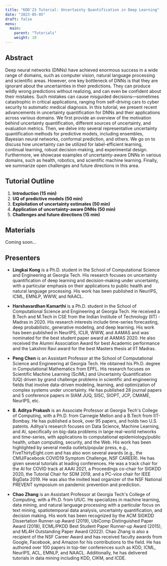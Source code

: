 ```yaml
---
title: "KDD'23 Tutorial: Uncertainty Quantification in Deep Learning"
date: "2023-05-05"
draft: false
menu:
  main:
    parent: "Tutorials"
    weight: 10
---
```


## Abstract

Deep neural networks (DNNs) have achieved enormous success in a wide range of domains, such as computer vision, natural language processing and scientific areas. However, one key bottleneck of DNNs is that they are ignorant about the uncertainties in their predictions. They can produce wildly wrong predictions without realizing, and can even be confident about their mistakes. Such mistakes can cause misguided decisions—sometimes catastrophic in critical applications, ranging from self-driving cars to cyber security to automatic medical diagnosis. In this tutorial, we present recent advancements in uncertainty quantification for DNNs and their applications across various domains. We first provide an overview of the motivation behind uncertainty quantification, different sources of uncertainty, and evaluation metrics. Then, we  delve into several representative uncertainty quantification methods for predictive models, including ensembles, Bayesian neural networks, conformal prediction, and others. We go on to discuss how uncertainty can be utilized for label-efficient learning, continual learning, robust decision-making, and experimental design. Furthermore, we showcase examples of uncertainty-aware DNNs in various domains, such as health, robotics, and scientific machine learning. Finally, we summarize open challenges and future directions in this area. 


## Tutorial Outline

1. **Introduction (15 min)**
2. **UQ of predictive models (50 min)**
3. **Exploitation of uncertainty estimates (50 min)**
4. **Application of uncertainty-aware DNNs (50 min)**
5. **Challenges and future directions (15 min)**

## Materials
Coming soon...


## Presenters

- **Lingkai Kong** is a Ph.D. student in the School of Computational Science and Engineering at Georgia Tech. His research focuses on uncertainty quantification of deep learning and decision-making under uncertainty, with a particular emphasis on their applications to public health and natural language processing. His work has been published in NeurIPS, ICML, EMNLP, WWW, and NAACL.

- **Harshavardhan Kamarthi** is a Ph.D. student in the School of Computational Science and Engineering at Georgia Tech. He received a B.Tech and M.Tech in CSE from the Indian Institute of Technology (IIT) - Madras in 2020. His research interests include time-series forecasting, deep probabilistic, generative modeling, and deep learning. His work has been published in NeurIPS, ICLR, WWW, and AAMAS and was nominated for the best student paper award at AAMAS 2020. He also received the Alumni Association Award for best Academic performance and the Lakshmi Ravi award for the best Masters thesis at IIT Madras.

- **Peng Chen** is an Assistant Professor at the School of Computational Science and Engineering at Georgia Tech. He obtained his Ph.D. degree in Computational Mathematics from EPFL. His research focuses on Scientific Machine Learning (SciML) and Uncertainty Quantification (UQ) driven by grand challenge problems in scientific and engineering fields that involve data-driven modeling, learning, and optimization of complex systems under uncertainty. He has published 28 journal papers and 5 conference papers in SIAM JUQ, SISC, SIOPT, JCP, CMAME, NeurIPS, etc.

- **B. Aditya Prakash** is an Associate Professor at Georgia Tech's College of Computing, with a Ph.D. from Carnegie Mellon and a B.Tech from IIT-Bombay. He has published a book, over 95 papers, and holds two U.S. patents. Aditya's research focuses on Data Science, Machine Learning, and AI, specifically on big-data problems in large real-world networks and time-series, with applications to computational epidemiology/public health, urban computing, security, and the Web. His work has been highlighted by several media outlets/popular press, e.g., FiveThirtyEight.com and has also won several awards (e.g., the CMU/Facebook COVID19 Symptom Challenge, NSF CAREER). He has given several tutorials at leading conferences. He was a track chair for the AI for COVID track at AAAI 2021, a Proceedings co-chair for SIGKDD 2020, the Tutorial Chair for SDM 2019, and a PC-vice chair for IEEE BigData 2019. He was also the invited lead organizer of the NSF National PREVENT symposium on pandemic prevention and prediction.

- **Chao Zhang** is an Assistant Professor at Georgia Tech's College of Computing, with a Ph.D. from UIUC. He specializes in machine learning, data mining, and natural language processing with a particular focus on text mining, spatiotemporal data analysis, uncertainty quantification, and decision making. His work has been recognized by the ACM SIGKDD Dissertation Runner-up Award (2019), UbiComp Distinguished Paper Award (2018), ECML/PKDD Best Student Paper Runner-up Award (2015), and ML4H Outstanding Paper Award (2022). Chao Zhang is also a recipient of the NSF Career Award and has received faculty awards from Google, Facebook, and Amazon for his contributions to the field. He has authored over 100 papers in top-tier conferences such as KDD, ICML, NeurIPS, ACL, EMNLP, and NAACL. Additionally, he has delivered tutorials in data mining including KDD, CIKM, and ICDE.

